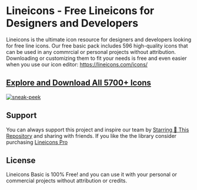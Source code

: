 # Lineicons - Free Lineicons for Designers and Developers

Lineicons is the ultimate icon resource for designers and developers looking for free line icons. 
Our free basic pack includes 596 high-quality icons that can be used in any commrcial or personal projects without attribution. 
Downloading or customizing them to fit your needs is free and even easier when you use our icon editor: https://lineicons.com/icons/

## [Explore and Download All 5700+ Icons](https://lineicons.com/)

[![sneak-peek](https://content.lineicons.com/wp-content/uploads/2023/01/lineicons-4.png)](https://lineicons.com/)

## Support

You can always support this project and inspire our team by [Starring 🌟 This Repository](https://github.com/LineiconsHQ/Lineicons)
and sharing with friends. If you like the the library consider purchasing [Lineicons Pro](https://lineicons.com/pro/)

## License

Lineicons Basic is 100% Free! and you can use it with your personal or commercial projects without attribution or credits.
